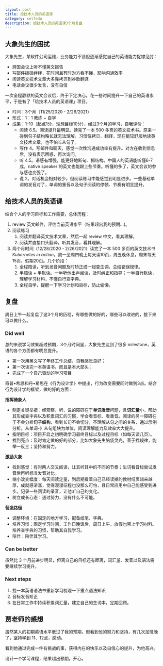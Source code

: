 ```yaml
---
layout: post 
title: 给技术人员的英语课
category: selfedu
description: 给技术人员的英语课3个月复盘
---
```


## 大象先生的困扰

大象先生，某软件公司运维，业务能力不错但逐渐感觉自己的英语能力捉襟见肘：

- 跨国会议上听不懂英文报告
- 写邮件磕磕绊绊，花时间且有时对方看不懂，影响沟通效率
- 阅读英文技术文章大多靠拷贝到谷歌翻译
- 电话会议很少发言，没有自信

一次全程静默的英文会议后，终于下定决心，花一些时间提升一下自己的英语水平，于是有了「给技术人员的英语课」项目。

- 时间：3个月（11/25/2020 - 2/26/2021）
- 形式：1：1 教练 + 自学
- 成果：1-10（起点1分，理想目标10分），经过3个月的学习，自我评价：
  - 阅读 6.5。阅读提升最明显。读完了一本 500 多页的英文技术书。原来一碰到句子结构略长就无法理解，习惯性拷贝、翻译，现在能较舒服地读英文技术文章，也不怕长从句了。
  - 写作 4。写邮件和聊天，感觉一次性沟通成功率有提升。对方在收到信息后，没有表示困惑，再次询问。
  - 听 4.5。语感有增强，能更好地断句、抓结构。中国人的英语能听懂6-7成，native speaker 的英文也能跟上些节奏。听懂的多了，英文会议的参与感也变强了。
  - 说 2。对话机会相对较少，但阅读练习中能感觉到明显进步。一些基础单词的发音对了，单词的重音以及句子阅读的停顿、节奏有明显提升。

## 给技术人员的英语课

结合个人的学习目标和工作需要，总体历程：

1. review 英文邮件，评估当前英语水平（结果超出我的预期...)。
2. 阅读练习
   1. 阅读并翻译英文技术文章，然后一起 review 中文，看其理解。
   2. 阅读并直接口头翻译，听其发音，看其理解。
3. 两个月时间（12/28/2020 - 2/26/2021）读完了一本 500 多页的英文技术书 *Kubernetes in action*。周一至周四晚上每天读10页，周五晚休息，周末每天15页，假期20页。几个阶段：
   1. 全程陪读，听到发音问题及时矫正或一起查生词，总结错误规律。
   2. 半陪读 + 半默读。一半听他出声阅读，及时纠正和指导；一半自行默读，理解学习材料，不懂自行查字典。
   3. 全程自学，提醒一下学习计划和目标，防止偷懒。

## 复盘

周日上午一起复盘了这3个月的历程，有哪些做的好的，哪些可以改进的，接下来可以做什么。

### Did well

总的来说学习效果超过预期，3个月时间里，大象先生达到了很多 milestone，英语的各个方面都有明显提升。

   - 第一次用英文写了年终工作总结，自我感觉良好；
   - 第一次读完一本英语书，而且是本大部头；
   - 完成了一个自己驱动的学习项目

奇普•希思和丹•希思在《行为设计学》中提出，行为改变需要同时做到3点。结合行为设计学的框架，做的好的方面：

**指挥骑象人**

- 制定关键举措：经观察，听、说的障碍在于**单词发音**问题，且**词汇量**小，帮助其形成查字典以及积累词汇的习惯，学会看音标、看重音。阅读的另一障碍在于不会分析**句子结构**，看到长句不会切分，不理解从句之间的关系，通过示例分析，从单词-》从句组块为单位，阅读理解能力及效率大大提升。
- 指明目标：项目开启之初明确学习最终目标以及过程目标（如每天读几页）。
- 找到亮点：及时肯定做的好的部分，比如大象先生脑袋灵光，善于找规律，能举一反三；坚持和努力。

**激励大象**

- 找到感觉：有时两人交叉阅读，让其听其中的不同的节奏；生词看音标尝试发音后再听标准发音对比。
- 缩小改变幅度：每天阅读定量，到后期看着自己已经读掉的教材纸页越来越厚，成就感渐涨，觉得漫漫征程也没那么可怕，且日常应用中自己能感受到进步。记录一些阅读的录音，让他听自己的变化。
- 树立成长心态：通过努力，没有什么不可能。

**营造路径**

- 调整环境：在固定的地方学习，配备纸笔、字典。
- 培养习惯：固定学习时间，工作日晚饭后，周日上午，放假也带上学习材料。培养查字典的习惯，帮助其自我学习。
- 陪伴：陪伴其学习。

### Can be better

虽然比 3 个月前进步明显，但离自己的目标还有距离，词汇量、发音以及语法需要继续学习提升。

### Next steps

1. 找一本英语语法书重新学习梳理一下重点语法知识
2. 音标发音矫正
3. 在日常工作中持续积累词汇量，建立自己的生词本，定期回顾。

## 贾老师的感想

虽然某人的初期英语水平低过了我的预期，但看到他的努力和坚持，有几次加班晚了，坚持学到 11、12点，感动。

看到他通过完成一件有挑战的事，获得内在的快乐以及自信心的提升，为他高兴。

设计一个学习课程，结果超出预期，开心。